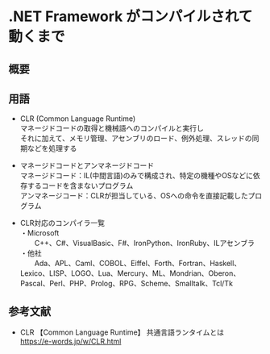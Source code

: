 # .NET Framework がコンパイルされて動くまで
## 概要

## 用語
* CLR (Common Language Runtime)<br>
マネージドコードの取得と機械語へのコンパイルと実行し<br>
それに加えて、メモリ管理、アセンブリのロード、例外処理、スレッドの同期などを処理する<br>

* マネージドコードとアンマネージドコード<br>
マネージドコード：IL(中間言語)のみで構成され、特定の機種やOSなどに依存するコードを含まないプログラム<br>
アンマネージコード：CLRが担当している、OSへの命令を直接記載したプログラム<br>

* CLR対応のコンパイラ一覧<br>
・Microsoft<br>
　　C++、C#、VisualBasic、F#、IronPython、IronRuby、ILアセンブラ<br>
・他社<br>
　　Ada、APL、Caml、COBOL、Eiffel、Forth、Fortran、Haskell、Lexico、LISP、LOGO、Lua、Mercury、ML、Mondrian、Oberon、Pascal、Perl、PHP、Prolog、RPG、Scheme、Smalltalk、Tcl/Tk<br>

## 参考文献
* CLR 【Common Language Runtime】 共通言語ランタイムとは<br>
https://e-words.jp/w/CLR.html
